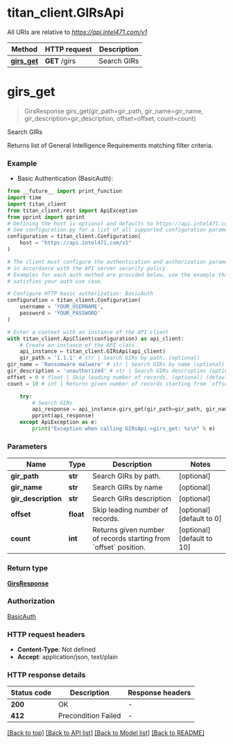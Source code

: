 # titan_client.GIRsApi

All URIs are relative to *https://api.intel471.com/v1*

Method | HTTP request | Description
------------- | ------------- | -------------
[**girs_get**](GIRsApi.md#girs_get) | **GET** /girs | Search GIRs


# **girs_get**
> GirsResponse girs_get(gir_path=gir_path, gir_name=gir_name, gir_description=gir_description, offset=offset, count=count)

Search GIRs

Returns list of General Intelligence Requirements matching filter criteria.

### Example

* Basic Authentication (BasicAuth):
```python
from __future__ import print_function
import time
import titan_client
from titan_client.rest import ApiException
from pprint import pprint
# Defining the host is optional and defaults to https://api.intel471.com/v1
# See configuration.py for a list of all supported configuration parameters.
configuration = titan_client.Configuration(
    host = "https://api.intel471.com/v1"
)

# The client must configure the authentication and authorization parameters
# in accordance with the API server security policy.
# Examples for each auth method are provided below, use the example that
# satisfies your auth use case.

# Configure HTTP basic authorization: BasicAuth
configuration = titan_client.Configuration(
    username = 'YOUR_USERNAME',
    password = 'YOUR_PASSWORD'
)

# Enter a context with an instance of the API client
with titan_client.ApiClient(configuration) as api_client:
    # Create an instance of the API class
    api_instance = titan_client.GIRsApi(api_client)
    gir_path = '1.1.1' # str | Search GIRs by path. (optional)
gir_name = 'Ransomware malware' # str | Search GIRs by name (optional)
gir_description = 'unauthorized' # str | Search GIRs description (optional)
offset = 0 # float | Skip leading number of records. (optional) (default to 0)
count = 10 # int | Returns given number of records starting from `offset` position. (optional) (default to 10)

    try:
        # Search GIRs
        api_response = api_instance.girs_get(gir_path=gir_path, gir_name=gir_name, gir_description=gir_description, offset=offset, count=count)
        pprint(api_response)
    except ApiException as e:
        print("Exception when calling GIRsApi->girs_get: %s\n" % e)
```

### Parameters

Name | Type | Description  | Notes
------------- | ------------- | ------------- | -------------
 **gir_path** | **str**| Search GIRs by path. | [optional] 
 **gir_name** | **str**| Search GIRs by name | [optional] 
 **gir_description** | **str**| Search GIRs description | [optional] 
 **offset** | **float**| Skip leading number of records. | [optional] [default to 0]
 **count** | **int**| Returns given number of records starting from &#x60;offset&#x60; position. | [optional] [default to 10]

### Return type

[**GirsResponse**](GirsResponse.md)

### Authorization

[BasicAuth](../README.md#BasicAuth)

### HTTP request headers

 - **Content-Type**: Not defined
 - **Accept**: application/json, text/plain

### HTTP response details
| Status code | Description | Response headers |
|-------------|-------------|------------------|
**200** | OK |  -  |
**412** | Precondition Failed |  -  |

[[Back to top]](#) [[Back to API list]](../README.md#documentation-for-api-endpoints) [[Back to Model list]](../README.md#documentation-for-models) [[Back to README]](../README.md)


